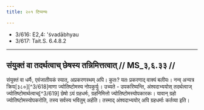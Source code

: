 ```yaml
---
title: २०१ टिप्पन्यः

---
```

- 3/616: E2,4: 'śvadābhyau
- 3/617: Tait.S. 6.4.8.2

____________________________________________


## संयुक्तं वा तदर्थत्वाच् छेषस्य तन्निमित्तत्वात् // MS_३,६.३३ //

संयुक्तं वा धर्मैः, एवंजातीयकं स्यात्, अप्रकरणस्थम् अपि। कुतः? यतः प्रकरणाद् वाक्यं बलीयः। नन्व् अन्यत्र क्रिय[३८०][^3/618]माणा ज्योतिष्टोमस्य नोपकुर्युः। उच्यते - उपकरिष्यन्ति, अंश्वदाभ्ययोस् तदर्थत्वाज् ज्योतिष्टोमार्थत्वाच्[^3/619] छेषो ऽयं ग्रहधर्मः, ग्रहनिमित्तो ज्योतिष्टोमस्योपकारकः। यावान् ग्रहो ज्योतिष्टोमस्योपकरोति, तस्य सर्वस्य भवितुम् अर्हति। तस्माद् अंश्वदाभ्ययोर् अपि ग्रहधर्माः कर्तव्या इति।
